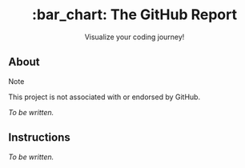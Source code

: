 <h1 align="center">:bar_chart: The GitHub Report</h1>

<div align="center">

Visualize your coding journey!

</div>

## About

> [!NOTE]  
> This project is not associated with or endorsed by GitHub.

_To be written._

## Instructions

_To be written._
